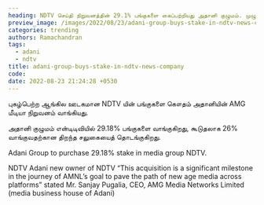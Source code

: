 ```yaml
---
heading: NDTV செய்தி நிறுவனத்தின் 29.1% பங்குகளை கைப்பற்றியது அதானி குழுமம். முழு விவரம்.
preview_image: /images/2022/08/23/adani-group-buys-stake-in-ndtv-news-company.jpg
categories: trending
authors: Ramachandran
tags:
  - adani
  - ndtv
title: adani-group-buys-stake-in-ndtv-news-company
code:
date: 2022-08-23 21:24:28 +0530
---
```

புகழ்பெற்ற ஆங்கில ஊடகமான NDTV யின் பங்குகளை கௌதம் அதானியின் AMG மீடியா நிறுவனம் வாங்கியது.

அதானி குழுமம் என்டிடிவியில் 29.18% பங்குகளை வாங்குகிறது, கூடுதலாக 26% வாங்குவதற்கான திறந்த சலுகையைத் தொடங்குகிறது.

Adani Group to purchase 29.18% stake in media group NDTV.

NDTV
Adani new owner of NDTV
“This acquisition is a significant milestone in the journey of AMNL’s goal to pave the
path of new age media across platforms” stated Mr. Sanjay Pugalia, CEO, AMG Media
Networks Limited (media business house of Adani)
